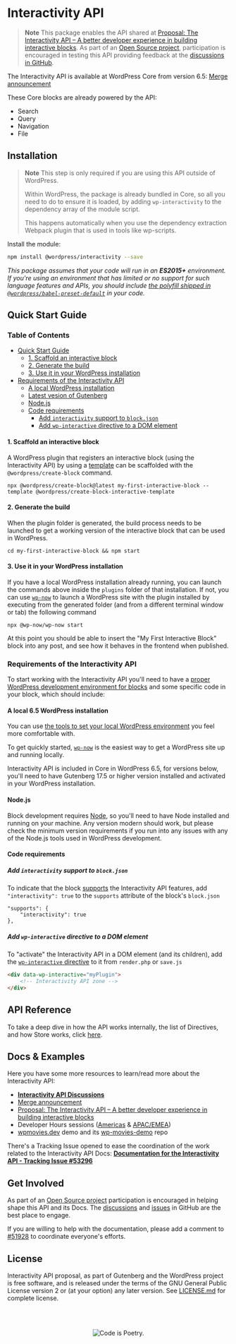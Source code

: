# Interactivity API

> **Note**
> This package enables the API shared at [Proposal: The Interactivity API – A better developer experience in building interactive blocks](https://make.wordpress.org/core/2023/03/30/proposal-the-interactivity-api-a-better-developer-experience-in-building-interactive-blocks/). As part of an [Open Source project](https://developer.wordpress.org/block-editor/getting-started/faq/#the-gutenberg-project), participation is encouraged in testing this API providing feedback at the [discussions in GitHub](https://github.com/WordPress/gutenberg/discussions/categories/interactivity-api).

The Interactivity API is available at WordPress Core from version 6.5: [Merge announcement](https://make.wordpress.org/core/2024/02/19/merge-announcement-interactivity-api/)

These Core blocks are already powered by the API:

- Search
- Query
- Navigation
- File

## Installation

> **Note**
> This step is only required if you are using this API outside of WordPress.
>
> Within WordPress, the package is already bundled in Core, so all you need to do to ensure it is loaded, by adding `wp-interactivity` to the dependency array of the module script.
>
>This happens automatically when you use the dependency extraction Webpack plugin that is used in tools like wp-scripts.

Install the module:

```bash
npm install @wordpress/interactivity --save
```

_This package assumes that your code will run in an **ES2015+** environment. If you're using an environment that has limited or no support for such language features and APIs, you should include [the polyfill shipped in `@wordpress/babel-preset-default`](https://github.com/WordPress/gutenberg/tree/HEAD/packages/babel-preset-default#polyfill) in your code._

## Quick Start Guide

### Table of Contents

- [Quick Start Guide](#quick-start-guide)
    - [1. Scaffold an interactive block](#1-scaffold-an-interactive-block)
    - [2. Generate the build](#2-generate-the-build)
    - [3. Use it in your WordPress installation ](#3-use-it-in-your-wordpress-installation)
- [Requirements of the Interactivity API](#requirements-of-the-interactivity-aPI)
    - [A local WordPress installation](#a-local-wordpress-installation)
    - [Latest vesion of Gutenberg](#latest-vesion-of-gutenberg)
    - [Node.js](#nodejs)
    - [Code requirements](#code-requirements)
        - [Add `interactivity` support to `block.json`](#add-interactivity-support-to-blockjson)
        - [Add `wp-interactive` directive to a DOM element](#add-wp-interactive-directive-to-a-dom-element)

#### 1. Scaffold an interactive block

A WordPress plugin that registers an interactive block (using the Interactivity API) by using a [template](https://www.npmjs.com/package/@wordpress/create-block-interactive-template) can be scaffolded with the `@wordpress/create-block` command.

```
npx @wordpress/create-block@latest my-first-interactive-block --template @wordpress/create-block-interactive-template
```

#### 2. Generate the build

When the plugin folder is generated, the build process needs to be launched to get a working version of the interactive block that can be used in WordPress.

```
cd my-first-interactive-block && npm start
```

#### 3. Use it in your WordPress installation

If you have a local WordPress installation already running, you can launch the commands above inside the `plugins` folder of that installation. If not, you can use [`wp-now`](https://github.com/WordPress/playground-tools/tree/trunk/packages/wp-now) to launch a WordPress site with the plugin installed by executing from the generated folder (and from a different terminal window or tab) the following command

```
npx @wp-now/wp-now start
```

At this point you should be able to insert the "My First Interactive Block" block into any post, and see how it behaves in the frontend when published.

### Requirements of the Interactivity API

To start working with the Interactivity API you'll need to have a [proper WordPress development environment for blocks](https://developer.wordpress.org/block-editor/getting-started/devenv/) and some specific code in your block, which should include:

#### A local 6.5 WordPress installation

You can use [the tools to set your local WordPress environment](https://developer.wordpress.org/block-editor/getting-started/devenv/#wordpress-development-site) you feel more comfortable with.

To get quickly started, [`wp-now`](https://www.npmjs.com/package/@wp-now/wp-now) is the easiest way to get a WordPress site up and running locally.

Interactivity API is included in Core in WordPress 6.5, for versions below, you'll need to have Gutenberg 17.5 or higher version installed and activated in your WordPress installation.

#### Node.js

Block development requires [Node](https://nodejs.org/en), so you'll need to have Node installed and running on your machine. Any version modern should work, but please check the minimum version requirements if you run into any issues with any of the Node.js tools used in WordPress development.

#### Code requirements

##### Add `interactivity` support to `block.json`

To indicate that the block [supports](https://developer.wordpress.org/block-editor/reference-guides/block-api/block-supports/) the Interactivity API features, add `"interactivity": true` to the `supports` attribute of the block's `block.json`

```
"supports": {
    "interactivity": true
},
```

##### Add `wp-interactive` directive to a DOM element

To "activate" the Interactivity API in a DOM element (and its children), add the [`wp-interactive` directive](./docs/api-reference.md#wp-interactive) to it from `render.php` or `save.js`


```html
<div data-wp-interactive="myPlugin">
    <!-- Interactivity API zone -->
</div>
```

## API Reference

To take a deep dive in how the API works internally, the list of Directives, and how Store works, click [here](https://developer.wordpress.org/block-editor/reference-guides/packages/packages-interactivity/packages-interactivity-api-reference/).

## Docs & Examples

Here you have some more resources to learn/read more about the Interactivity API:

- **[Interactivity API Discussions](https://github.com/WordPress/gutenberg/discussions/52882)**
- [Merge announcement](https://make.wordpress.org/core/2024/02/19/merge-announcement-interactivity-api/)
- [Proposal: The Interactivity API – A better developer experience in building interactive blocks](https://make.wordpress.org/core/2023/03/30/proposal-the-interactivity-api-a-better-developer-experience-in-building-interactive-blocks/)
- Developer Hours sessions ([Americas](https://www.youtube.com/watch?v=RXNoyP2ZiS8&t=664s) & [APAC/EMEA](https://www.youtube.com/watch?v=6ghbrhyAcvA))
- [wpmovies.dev](http://wpmovies.dev/) demo and its [wp-movies-demo](https://github.com/WordPress/wp-movies-demo) repo

There's a Tracking Issue opened to ease the coordination of the work related to the Interactivity API Docs: **[Documentation for the Interactivity API - Tracking Issue #53296](https://github.com/WordPress/gutenberg/issues/53296)**


## Get Involved

As part of an [Open Source project](https://developer.wordpress.org/block-editor/getting-started/faq/#the-gutenberg-project) participation is encouraged in helping shape this API and its Docs. The [discussions](https://github.com/WordPress/gutenberg/discussions/categories/interactivity-api) and [issues](https://github.com/WordPress/gutenberg/labels/%5BFeature%5D%20Interactivity%20API) in GitHub are the best place to engage.

If you are willing to help with the documentation, please add a comment to [#51928](https://github.com/WordPress/gutenberg/discussions/51928) to coordinate everyone's efforts.


## License

Interactivity API proposal, as part of Gutenberg and the WordPress project is free software, and is released under the terms of the GNU General Public License version 2 or (at your option) any later version. See [LICENSE.md](https://github.com/WordPress/gutenberg/blob/trunk/LICENSE.md) for complete license.

<br/><br/><p align="center"><img src="https://s.w.org/style/images/codeispoetry.png?1" alt="Code is Poetry." /></p>
